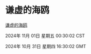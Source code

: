 # 谦虚的海鸥
[谦虚的海鸥](http://219.139.197.74:56308/qxdho/course/base/hotlink/index.php)

2024年 11月 01日 星期五 00:30:02 CST

2024年 10月 31日 星期四 16:30:02 GMT
